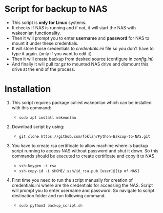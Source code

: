# Script for backup to NAS
- This script is **only for Linux** systems.
- It checks if NAS is running and if not, it will start the NAS with wakeonlan functionality.
- Then it will prompt you to enter **username** and **password** for NAS to mount it under these credentials.
- It will store those credentials to *credentials.ini* file so you don't have to type it again. (only if you want to edit it)
- Then it will create backup from desired source (configure in *config.ini*)
- And finally it will pull *tar.gz* to mounted NAS drive and dismount this drive at the end of the process.

# Installation
1. This script requires package called wakeonlan which can be installed with this command:
	- `sudo apt install wakeonlan`

2. Download script by using: 
	- `git clone https://github.com/foklan/Python-Bakcup-to-NAS.git`

3. You have to create rsa certificate to allow machine where is backup script running to access NAS without password and shut it down. So this commands should be executed to create certificate and copy it to NAS.
	- `ssh-keygen -t rsa`
	- `ssh-copy-id -i $HOME/.ssh/id_rsa.pub [user]@[ip of NAS]`
 
5. First time you need to run the script manually for creation of credentials.ini where are the credentials for accessing the NAS. Script will prompt you to enter username and password. So navigate to script destination folder and run following command.
	- `sudo python3 backup_script.sh`
